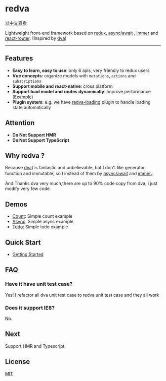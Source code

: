 # redva

[以中文查看](./README_zh-CN.md)

Lightweight front-end framework based on [redux](https://github.com/reactjs/redux), [async/await](http://babeljs.io/docs/plugins/syntax-async-functions) , [immer](https://github.com/mweststrate/immer) and [react-router](https://github.com/ReactTraining/react-router). (Inspired by [dva](https://github.com/dvajs/dva))

---

## Features

* **Easy to learn, easy to use**: only 6 apis, very friendly to redux users
* **Vue concepts**: organize models with `mutations`, `actions` and `subscriptions`
* **Support mobile and react-native**: cross platform
* **Support load model and routes dynamically**: Improve performance ([Example](https://github.com/fishedee/redva/blob/master/docs/API.md#dvadynamic))
* **Plugin system**: e.g. we have [redva-loading](https://github.com/fishedee/redva/tree/master/packages/dva-loading) plugin to handle loading state automatically

## Attention

* **Do Not Support HMR**
* **Do Not Support TypeScript**

## Why redva ?

Because [dva](https://github.com/dvajs/dva)) is fantastic and unbelievable, but I don't like generator function and immutable, so I instead of them by [async/await](http://babeljs.io/docs/plugins/syntax-async-functions) and [immer](https://github.com/mweststrate/immer)。

And Thanks dva very much,there are up to 90% code copy from dva, i just modify very few code.

## Demos

* [Count](https://github.com/fishedee/redva/tree/master/examples/counter): Simple count example
* [Async](https://github.com/fishedee/redva/tree/master/examples/async): Simple async example
* [Todo](https://github.com/fishedee/redva/tree/master/examples/todo): Simple todo example

## Quick Start

- [Getting Started](https://github.com/fishedee/redva/blob/master/docs/GettingStarted.md)

## FAQ

### Have it have unit test case?

Yes! I refactor all dva unit test case to redva unit test case and they all work

### Does it support IE8?

No.

## Next

Support HMR and Typescript

## License

[MIT](https://tldrlegal.com/license/mit-license)
